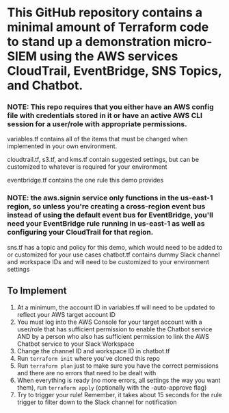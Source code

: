 # This GitHub repository contains a minimal amount of Terraform code to stand up a demonstration micro-SIEM using the AWS services CloudTrail, EventBridge, SNS Topics, and Chatbot.

### NOTE: This repo requires that you either have an AWS config file with credentials stored in it or have an active AWS CLI session for a user/role with appropriate permissions.

variables.tf contains all of the items that must be changed when implemented in your own environment.

cloudtrail.tf, s3.tf, and kms.tf contain suggested settings, but can be customized to whatever is required for your environment

eventbridge.tf contains the one rule this demo provides
### NOTE: the aws.signin service only functions in the us-east-1 region, so unless you're creating a cross-region event bus instead of using the default event bus for EventBridge, you'll need your EventBridge rule running in us-east-1 as well as configuring your CloudTrail for that region.

sns.tf has a topic and policy for this demo, which would need to be added to or customized for your use cases
chatbot.tf contains dummy Slack channel and workspace IDs and will need to be customized to your environment settings

## To Implement
1. At a minimum, the account ID in variables.tf will need to be updated to reflect your AWS target account ID
2. You must log into the AWS Console for your target account with a user/role that has sufficient permission to enable the Chatbot service AND by a person who also has sufficient permission to link the AWS Chatbot service to your Slack Workspace
3. Change the channel ID and workspace ID in chatbot.tf
4. Run `terraform init` where you've cloned this repo
5. Run `terraform plan` just to make sure you have the correct permissions and there are no errors that need to be dealt with
6. When everything is ready (no more errors, all settings the way you want them), run `terraform apply` (optionally with the -auto-approve flag)
7. Try to trigger your rule!  Remember, it takes about 15 seconds for the rule trigger to filter down to the Slack channel for notification